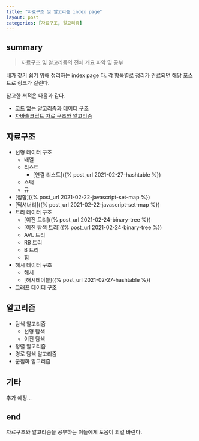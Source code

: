 ```yaml
---
title: "자료구조 및 알고리즘 index page"
layout: post
categories: [자료구조, 알고리즘]
---
```


## summary

> 자료구조 및 알고리즘의 전체 개요 파악 및 공부

내가 찾기 쉽기 위해 정리하는 index page 다.
각 항목별로 정리가 완료되면 해당 포스트로 링크가 걸린다.

참고한 서적은 다음과 같다.
* [코드 없는 알고리즘과 데이터 구조](https://book.naver.com/bookdb/book_detail.nhn?bid=18003600)
* [자바슽크립트 자료 구조와 알고리즘](https://book.naver.com/bookdb/book_detail.nhn?bid=9755482)

## 자료구조

* 선형 데이터 구조
  * 배열
  * 리스트
    * [연결 리스트]({% post_url 2021-02-27-hashtable %})
  * 스택
  * 큐
* [집합]({% post_url 2021-02-22-javascript-set-map %})
* [딕셔너리]({% post_url 2021-02-22-javascript-set-map %})
* 트리 데이터 구조
  * [이진 트리]({% post_url 2021-02-24-binary-tree %})
  * [이진 탐색 트리]({% post_url 2021-02-24-binary-tree %})
  * AVL 트리
  * RB 트리
  * B 트리
  * 힙  
* 해시 데이터 구조
  * 해시
  * [해시테이블]({% post_url 2021-02-27-hashtable %})
* 그래프 데이터 구조

## 알고리즘

* 탐색 알고리즘
  * 선형 탐색
  * 이진 탐색  
* 정렬 알고리즘
* 경로 탐색 알고리즘
* 군집화 알고리즘

## 기타

추가 예정...

## end

자료구조와 알고리즘을 공부하는 이들에게 도움이 되길 바란다.
